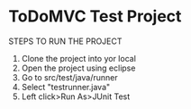 # ToDoMVC Test Project


STEPS TO RUN THE PROJECT

1. Clone the project into yor local
2. Open the project using eclipse
3. Go to src/test/java/runner
4. Select "testrunner.java"
5. Left click>Run As>JUnit Test
